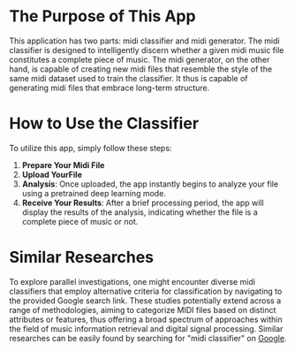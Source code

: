 # The Purpose of This App
This application has two parts: midi classifier and midi generator. The midi classifier is designed to intelligently discern whether a given midi music file constitutes a complete piece of music. The midi generator, on the other hand, is capable of creating new midi files that resemble the style of the same midi dataset used to train the classifier. It thus is capable of generating midi files that embrace long-term structure.

# How to Use the Classifier
To utilize this app, simply follow these steps:

1. **Prepare Your Midi File**
2. **Upload YourFile**
3. **Analysis**: Once uploaded, the app instantly begins to analyze your file using a pretrained deep learning mode.
4. **Receive Your Results**: After a brief processing period, the app will display the results of the analysis, indicating whether the file is a complete piece of music or not.

# Similar Researches
To explore parallel investigations, one might encounter diverse midi classifiers that employ alternative criteria for classification by navigating to the provided Google search link. These studies potentially extend across a range of methodologies, aiming to categorize MIDI files based on distinct attributes or features, thus offering a broad spectrum of approaches within the field of music information retrieval and digital signal processing. Similar researches can be easily found by searching for "midi classifier" on [Google](https://www.google.com/search?q=midi+classifier&oq=midi+classifier&gs_lcrp=EgZjaHJvbWUqBggAEEUYOzIGCAAQRRg7MgYIARBFGDwyBggCEEUYPDIGCAMQRRg80gEINDA0MGowajSoAgCwAgA&sourceid=chrome&ie=UTF-8). 

